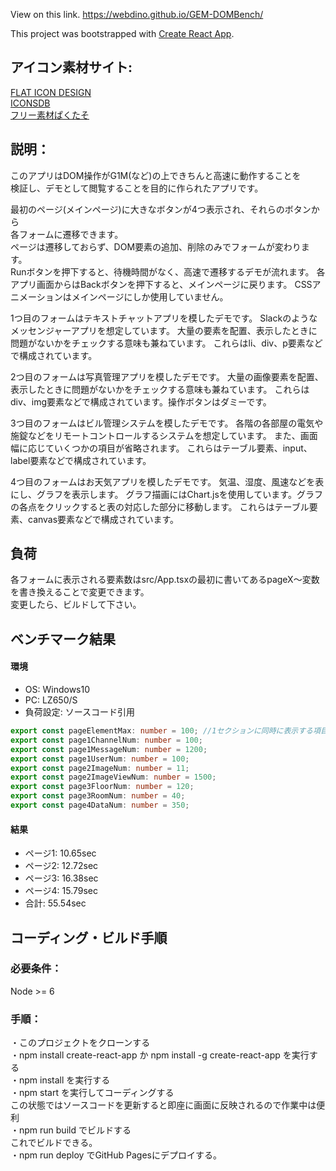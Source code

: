 View on this link.
https://webdino.github.io/GEM-DOMBench/

This project was bootstrapped with [Create React App](https://github.com/facebookincubator/create-react-app).  


## アイコン素材サイト:  
[FLAT ICON DESIGN](http://flat-icon-design.com/)  
[ICONSDB](https://www.iconsdb.com/)  
[フリー素材ぱくたそ](http://www.pakutaso.com)  

## 説明：  
このアプリはDOM操作がG1M(など)の上できちんと高速に動作することを  
検証し、デモとして閲覧することを目的に作られたアプリです。 

最初のページ(メインページ)に大きなボタンが4つ表示され、それらのボタンから  
各フォームに遷移できます。  
ページは遷移しておらず、DOM要素の追加、削除のみでフォームが変わります。  
Runボタンを押下すると、待機時間がなく、高速で遷移するデモが流れます。
各アプリ画面からはBackボタンを押下すると、メインページに戻ります。
CSSアニメーションはメインページにしか使用していません。  

1つ目のフォームはテキストチャットアプリを模したデモです。
Slackのようなメッセンジャーアプリを想定しています。
大量の要素を配置、表示したときに問題がないかをチェックする意味も兼ねています。
これらはli、div、p要素などで構成されています。

2つ目のフォームは写真管理アプリを模したデモです。
大量の画像要素を配置、表示したときに問題がないかをチェックする意味も兼ねています。
これらはdiv、img要素などで構成されています。操作ボタンはダミーです。

3つ目のフォームはビル管理システムを模したデモです。
各階の各部屋の電気や施錠などをリモートコントロールするシステムを想定しています。
また、画面幅に応じていくつかの項目が省略されます。
これらはテーブル要素、input、label要素などで構成されています。

4つ目のフォームはお天気アプリを模したデモです。
気温、湿度、風速などを表にし、グラフを表示します。
グラフ描画にはChart.jsを使用しています。グラフの各点をクリックすると表の対応した部分に移動します。
これらはテーブル要素、canvas要素などで構成されています。

## 負荷
各フォームに表示される要素数はsrc/App.tsxの最初に書いてあるpageX～変数を書き換えることで変更できます。  
変更したら、ビルドして下さい。

## ベンチマーク結果
#### 環境  
* OS: Windows10  
* PC: LZ650/S  
* 負荷設定: ソースコード引用  
```Typescript
export const pageElementMax: number = 100; //1セクションに同時に表示する項目数の最大値
export const page1ChannelNum: number = 100;
export const page1MessageNum: number = 1200;
export const page1UserNum: number = 100;
export const page2ImageNum: number = 11;
export const page2ImageViewNum: number = 1500;
export const page3FloorNum: number = 120;
export const page3RoomNum: number = 40;
export const page4DataNum: number = 350;
```
#### 結果  
* ページ1: 10.65sec  
* ページ2: 12.72sec  
* ページ3: 16.38sec  
* ページ4: 15.79sec  
* 合計: 55.54sec  

## コーディング・ビルド手順  
### 必要条件：  
Node >= 6   
### 手順：  
・このプロジェクトをクローンする  
・npm install create-react-app か npm install -g create-react-app を実行する  
・npm install を実行する  
・npm start を実行してコーディングする  
  この状態ではソースコードを更新すると即座に画面に反映されるので作業中は便利  
・npm run build でビルドする  
  これでビルドできる。  
・npm run deploy でGitHub Pagesにデプロイする。
